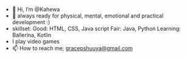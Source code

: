 - 👋 Hi, I’m @Kahewa
- 🌱 always ready for physical, mental, emotional and practical development :)
- skillset:
Good:
HTML, CSS, Java script
Fair:
Java, Python
Learning:
Ballerina, Kotlin
- I play video games
- 📫 How to reach me; gracepshuuya@gmail.com

